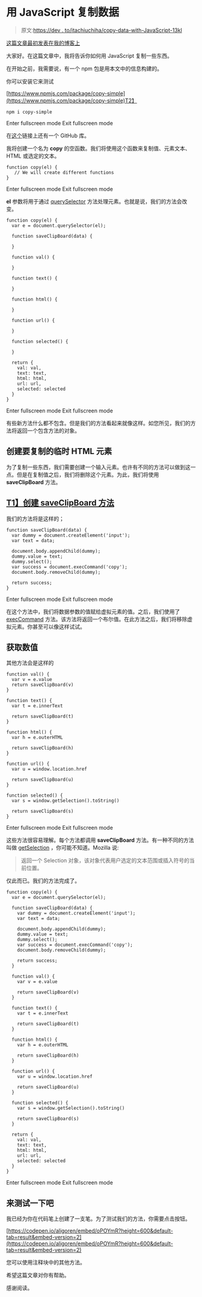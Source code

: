 # 用 JavaScript 复制数据

> 原文:[https://dev . to/itachiuchiha/copy-data-with-JavaScript-13kl](https://dev.to/itachiuchiha/copying-data-with-javascript-13kl)

[这篇文章最初发表在我的博客上](https://medium.com/ali-g%C3%B6ren/copy-something-with-javascript-b8604f51aad3)

大家好。在这篇文章中，我将告诉你如何用 JavaScript 复制一些东西。

在开始之前，我需要说，有一个 npm 包是用本文中的信息构建的。

你可以安装它来测试

[https://www.npmjs.com/package/copy-simple](https://www.npmjs.com/package/copy-simple)T2】

```
npm i copy-simple 
```

Enter fullscreen mode Exit fullscreen mode

在[这个](https://github.com/aligoren/copy-simple)链接上还有一个 GitHub 库。

我将创建一个名为 **copy** 的空函数。我们将使用这个函数来复制值、元素文本、HTML 或选定的文本。

```
function copy(el) {
   // We will create different functions
} 
```

Enter fullscreen mode Exit fullscreen mode

**el** 参数将用于通过 [querySelector](https://developer.mozilla.org/en-US/docs/Web/API/Document/querySelector) 方法处理元素。也就是说，我们的方法会改变。

```
function copy(el) {
  var e = document.querySelector(el);

  function saveClipBoard(data) {

  }

  function val() {

  }

  function text() {

  }

  function html() {

  }

  function url() {

  }

  function selected() {

  }

  return {
    val: val,
    text: text,
    html: html,
    url: url,
    selected: selected
  }
} 
```

Enter fullscreen mode Exit fullscreen mode

有些新方法什么都不包含。但是我们的方法看起来就像这样。如您所见，我们的方法将返回一个包含方法的对象。

## 创建要复制的临时 HTML 元素

为了复制一些东西，我们需要创建一个输入元素。也许有不同的方法可以做到这一点。但是在复制值之后，我们将删除这个元素。为此，我们将使用 **saveClipBoard** 方法。

## [T1】创建 saveClipBoard 方法](#creating-the-saveclipboard-method)

我们的方法将是这样的；

```
function saveClipBoard(data) {
  var dummy = document.createElement('input');
  var text = data;

  document.body.appendChild(dummy);
  dummy.value = text;
  dummy.select();
  var success = document.execCommand('copy');
  document.body.removeChild(dummy);

  return success;
} 
```

Enter fullscreen mode Exit fullscreen mode

在这个方法中，我们将数据参数的值赋给虚拟元素的值。之后，我们使用了 [execCommand](https://developer.mozilla.org/en-US/docs/Web/API/Document/execCommand) 方法。该方法将返回一个布尔值。在此方法之后，我们将移除虚拟元素。你甚至可以像这样试试。

## 获取数值

其他方法会是这样的

```
function val() {
  var v = e.value
  return saveClipBoard(v)
}

function text() {
  var t = e.innerText

  return saveClipBoard(t)
}

function html() {
  var h = e.outerHTML

  return saveClipBoard(h)
}

function url() {
  var u = window.location.href

  return saveClipBoard(u)
}

function selected() {
  var s = window.getSelection().toString()

  return saveClipBoard(s)
} 
```

Enter fullscreen mode Exit fullscreen mode

这些方法很容易理解。每个方法都调用 **saveClipBoard** 方法。有一种不同的方法叫做 [getSelection](https://developer.mozilla.org/en-US/docs/Web/API/Window/getSelection) ，你可能不知道。Mozilla 说:

> 返回一个 Selection 对象，该对象代表用户选定的文本范围或插入符号的当前位置。

仅此而已。我们的方法完成了。

```
function copy(el) {
  var e = document.querySelector(el);

  function saveClipBoard(data) {
    var dummy = document.createElement('input');
    var text = data;

    document.body.appendChild(dummy);
    dummy.value = text;
    dummy.select();
    var success = document.execCommand('copy');
    document.body.removeChild(dummy);

    return success;
  }

  function val() {
    var v = e.value

    return saveClipBoard(v)
  }

  function text() {
    var t = e.innerText

    return saveClipBoard(t)
  }

  function html() {
    var h = e.outerHTML

    return saveClipBoard(h)
  }

  function url() {
    var u = window.location.href

    return saveClipBoard(u)
  }

  function selected() {
    var s = window.getSelection().toString()

    return saveClipBoard(s)
  }

  return {
    val: val,
    text: text,
    html: html,
    url: url,
    selected: selected
  }
} 
```

Enter fullscreen mode Exit fullscreen mode

## 来测试一下吧

我已经为你在代码笔上创建了一支笔。为了测试我们的方法，你需要点击按钮。

[https://codepen.io/aligoren/embed/oPOYmR?height=600&default-tab=result&embed-version=2](https://codepen.io/aligoren/embed/oPOYmR?height=600&default-tab=result&embed-version=2)

您可以使用注释块中的其他方法。

希望这篇文章对你有帮助。

感谢阅读。